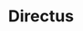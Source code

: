 ---
draft: false
title: Directus
content:
  id: directus
  name: Directus
  logo: /images/development/backend-as-a-service/directus/logo.png
  website: https://directus.io/
  iframe_website: /website-iframe/development/backend-as-a-service/directus
  dashboardImage: /images/development/backend-as-a-service/directus/screenshot-1.png
  short_description: Directus is an Open Data Platform for managing the content of any SQL database.
  description: Directus is an Open Data Platform for managing the content of any SQL database. It provides a powerful API layer for developers and an intuitive App for non-technical users.
  features:
    - title: Open-source platform
      description: Directus is 100% JavaScript, open-source, and free to use for many, with 26M+ on-prem installs, 10K+ community members, and 300+ contributors.
    - title: On-demand cloud
      description: With thousands of users, the Directus self-service cloud platform provides a dashboard for quickly spinning up fully managed Directus projects.
    - title: Enterprise cloud
      description: Directus allows you to move your business serverless with a modern API pipeline and a code-free data exploration app, all powered by a tailored, enterprise-scale platform.
    - title: Revise and revert
      description: All updates are saved as revisions, so you can easily revert items to any previous point.
  screenshots:
    - /images/development/backend-as-a-service/directus/screenshot-1.png
    - /images/development/backend-as-a-service/directus/screenshot-2.png
---